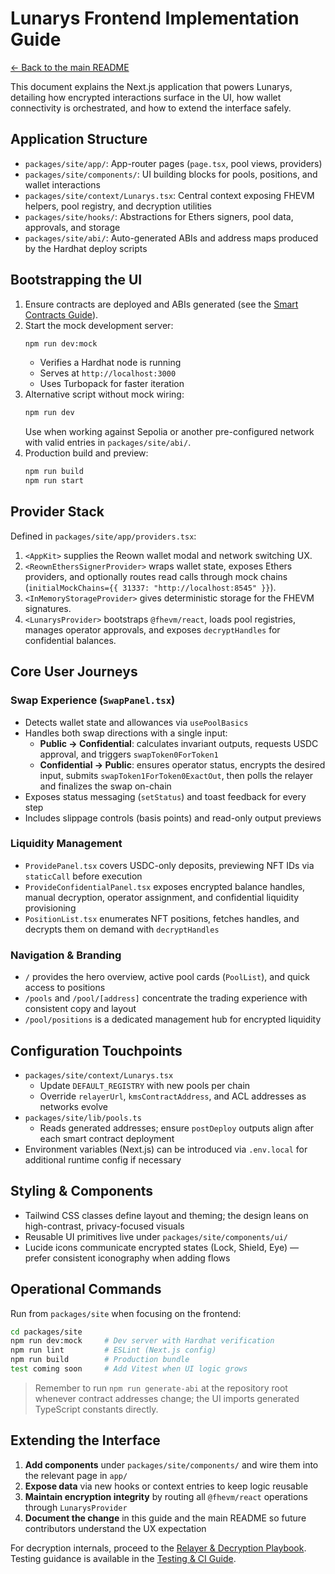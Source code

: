 # Lunarys Frontend Implementation Guide

[← Back to the main README](../README.md)

This document explains the Next.js application that powers Lunarys, detailing how encrypted interactions surface in the UI, how wallet connectivity is orchestrated, and how to extend the interface safely.

## Application Structure
- `packages/site/app/`: App-router pages (`page.tsx`, pool views, providers)
- `packages/site/components/`: UI building blocks for pools, positions, and wallet interactions
- `packages/site/context/Lunarys.tsx`: Central context exposing FHEVM helpers, pool registry, and decryption utilities
- `packages/site/hooks/`: Abstractions for Ethers signers, pool data, approvals, and storage
- `packages/site/abi/`: Auto-generated ABIs and address maps produced by the Hardhat deploy scripts

## Bootstrapping the UI
1. Ensure contracts are deployed and ABIs generated (see the [Smart Contracts Guide](./contracts.md)).
2. Start the mock development server:
   ```bash
   npm run dev:mock
   ```
   - Verifies a Hardhat node is running
   - Serves at `http://localhost:3000`
   - Uses Turbopack for faster iteration
3. Alternative script without mock wiring:
   ```bash
   npm run dev
   ```
   Use when working against Sepolia or another pre-configured network with valid entries in `packages/site/abi/`.
4. Production build and preview:
   ```bash
   npm run build
   npm run start
   ```

## Provider Stack
Defined in `packages/site/app/providers.tsx`:
1. `<AppKit>` supplies the Reown wallet modal and network switching UX.
2. `<ReownEthersSignerProvider>` wraps wallet state, exposes Ethers providers, and optionally routes read calls through mock chains (`initialMockChains={{ 31337: "http://localhost:8545" }}`).
3. `<InMemoryStorageProvider>` gives deterministic storage for the FHEVM signatures.
4. `<LunarysProvider>` bootstraps `@fhevm/react`, loads pool registries, manages operator approvals, and exposes `decryptHandles` for confidential balances.

## Core User Journeys
### Swap Experience (`SwapPanel.tsx`)
- Detects wallet state and allowances via `usePoolBasics`
- Handles both swap directions with a single input:
  - **Public → Confidential**: calculates invariant outputs, requests USDC approval, and triggers `swapToken0ForToken1`
  - **Confidential → Public**: ensures operator status, encrypts the desired input, submits `swapToken1ForToken0ExactOut`, then polls the relayer and finalizes the swap on-chain
- Exposes status messaging (`setStatus`) and toast feedback for every step
- Includes slippage controls (basis points) and read-only output previews

### Liquidity Management
- `ProvidePanel.tsx` covers USDC-only deposits, previewing NFT IDs via `staticCall` before execution
- `ProvideConfidentialPanel.tsx` exposes encrypted balance handles, manual decryption, operator assignment, and confidential liquidity provisioning
- `PositionList.tsx` enumerates NFT positions, fetches handles, and decrypts them on demand with `decryptHandles`

### Navigation & Branding
- `/` provides the hero overview, active pool cards (`PoolList`), and quick access to positions
- `/pools` and `/pool/[address]` concentrate the trading experience with consistent copy and layout
- `/pool/positions` is a dedicated management hub for encrypted liquidity

## Configuration Touchpoints
- `packages/site/context/Lunarys.tsx`
  - Update `DEFAULT_REGISTRY` with new pools per chain
  - Override `relayerUrl`, `kmsContractAddress`, and ACL addresses as networks evolve
- `packages/site/lib/pools.ts`
  - Reads generated addresses; ensure `postDeploy` outputs align after each smart contract deployment
- Environment variables (Next.js) can be introduced via `.env.local` for additional runtime config if necessary

## Styling & Components
- Tailwind CSS classes define layout and theming; the design leans on high-contrast, privacy-focused visuals
- Reusable UI primitives live under `packages/site/components/ui/`
- Lucide icons communicate encrypted states (Lock, Shield, Eye) — prefer consistent iconography when adding flows

## Operational Commands
Run from `packages/site` when focusing on the frontend:
```bash
cd packages/site
npm run dev:mock     # Dev server with Hardhat verification
npm run lint         # ESLint (Next.js config)
npm run build        # Production bundle
test coming soon     # Add Vitest when UI logic grows
```

> Remember to run `npm run generate-abi` at the repository root whenever contract addresses change; the UI imports generated TypeScript constants directly.

## Extending the Interface
1. **Add components** under `packages/site/components/` and wire them into the relevant page in `app/`
2. **Expose data** via new hooks or context entries to keep logic reusable
3. **Maintain encryption integrity** by routing all `@fhevm/react` operations through `LunarysProvider`
4. **Document the change** in this guide and the main README so future contributors understand the UX expectation

For decryption internals, proceed to the [Relayer & Decryption Playbook](./relayer-and-decryption.md). Testing guidance is available in the [Testing & CI Guide](./testing-and-ci.md).
